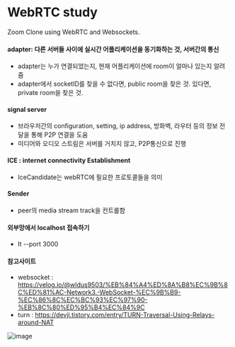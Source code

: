 # WebRTC study

Zoom Clone using WebRTC and Websockets.

#### adapter: 다른 서버들 사이에 실시간 어플리케이션을 동기화하는 것, 서버간의 통신
- adapter는 누가 연결되었는지, 현재 어플리케이션에 room이 얼마나 있는지 알려줌
- adapter에서 socketID를 찾을 수 없다면, public room을 찾은 것. 있다면, private room을 찾은 것.

#### signal server
- 브라우저간의 configuration, setting, ip address, 방화벽, 라우터 등의 정보 전달을 통해 P2P 연결을 도움 
- 미디어와 오디오 스트림은 서버를 거치지 않고, P2P통신으로 진행


#### ICE : internet connectivity Establishment
- IceCandidate는 webRTC에 필요한 프로토콜들을 의미

#### Sender
- peer의 media stream track을 컨트롤함

####  외부망에서 localhost 접속하기
- lt --port 3000

#### 참고사이트
- websocket : https://velog.io/@wldus9503/%EB%84%A4%ED%8A%B8%EC%9B%8C%ED%81%AC-Network3.-WebSocket-%EC%9B%B9-%EC%86%8C%EC%BC%93%EC%97%90-%EB%8C%80%ED%95%B4%EC%84%9C
- turn : https://devji.tistory.com/entry/TURN-Traversal-Using-Relays-around-NAT

![image](https://user-images.githubusercontent.com/47855648/181782384-0b8bcd3d-5ca6-49e6-adc4-6fcaa17e9097.png)
